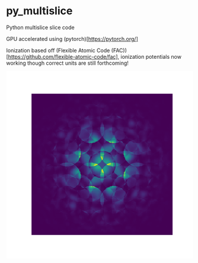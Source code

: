 # py_multislice

Python multislice slice code

GPU accelerated using (pytorch)[https://pytorch.org/] 

Ionization based off (Flexible Atomic Code (FAC))[https://github.com/flexible-atomic-code/fac], ionization potentials now working though correct units are still forthcoming!

![](cbed.png)
